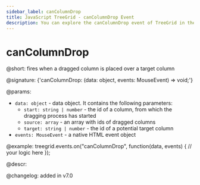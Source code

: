 ```yaml
---
sidebar_label: canColumnDrop
title: JavaScript TreeGrid - canColumnDrop Event 
description: You can explore the canColumnDrop event of TreeGrid in the documentation of the DHTMLX JavaScript UI library. Browse developer guides and API reference, try out code examples and live demos, and download a free 30-day evaluation version of DHTMLX Suite.
---
```


# canColumnDrop

@short: fires when a dragged column is placed over a target column

@signature: {'canColumnDrop: (data: object, events: MouseEvent) => void;'}

@params:
- `data: object` - data object. It contains the following parameters:
    - `start: string | number` - the id of a column, from which the dragging process has started
    - `source: array` - an array with ids of dragged columns
    - `target: string | number` - the id of a potential target column
- `events: MouseEvent` - a native HTML event object

@example:
treegrid.events.on("canColumnDrop", function(data, events) {
  // your logic here
});

@descr:

@changelog: added in v7.0

[comment]: # (@relatedapi: treegrid/api/treegrid_dragitem_config.md treegrid/api/treegrid_aftercolumndrag_event.md treegrid/api/treegrid_aftercolumndrop_event.md treegrid/api/treegrid_beforecolumndrag_event.md treegrid/api/treegrid_beforecolumndrop_event.md treegrid/api/treegrid_cancelcolumndrop_event.md treegrid/api/treegrid_dragcolumnin_event.md treegrid/api/treegrid_dragcolumnout_event.md treegrid/api/treegrid_dragcolumnstart_event.md)

[comment]: # (@related: treegrid/configuration.md#drag-n-drop-inside-the-grid)
